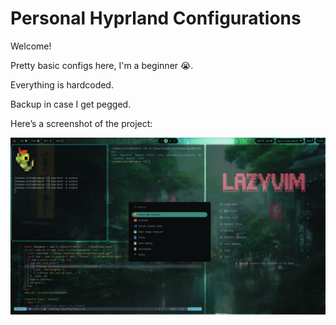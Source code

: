 # Personal Hyprland Configurations

Welcome! 

Pretty basic configs here, I'm a beginner 😭.

Everything is hardcoded.

Backup in case I get pegged.

Here’s a screenshot of the project:

![Screenshot](images/example.png)